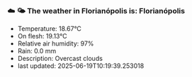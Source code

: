 ### ☁️ 🌤️  The weather in Florianópolis is: Florianópolis

- Temperature: 18.67°C
- On flesh: 19.13°C
- Relative air humidity: 97%
- Rain: 0.0 mm
- Description: Overcast clouds
- last updated: 2025-06-19T10:19:39.253018
